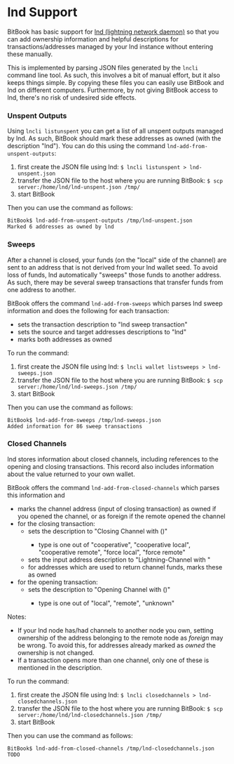 # lnd Support
BitBook has basic support for [lnd (lightning network daemon)](https://github.com/lightningnetwork/lnd) so that you can
add ownership information and helpful descriptions for transactions/addresses managed by your lnd instance without
entering these manually.

This is implemented by parsing JSON files generated by the `lncli` command line tool. As such, this involves a bit of
manual effort, but it also keeps things simple. By copying these files you can easily use BitBook and lnd on
different computers. Furthermore, by not giving BitBook access to lnd, there's no risk of undesired side effects.

### Unspent Outputs
Using `lncli listunspent` you can get a list of all unspent outputs managed by lnd.
As such, BitBook should mark these addresses as owned (with the description "lnd").
You can do this using the command `lnd-add-from-unspent-outputs`:

1. first create the JSON file using lnd: `$ lncli listunspent > lnd-unspent.json`
2. transfer the JSON file to the host where you are running BitBook: `$ scp server:/home/lnd/lnd-unspent.json /tmp/`
3. start BitBook

Then you can use the command as follows:
```
BitBook$ lnd-add-from-unspent-outputs /tmp/lnd-unspent.json
Marked 6 addresses as owned by lnd
```

### Sweeps
After a channel is closed, your funds (on the "local" side of the channel) are sent to an address that is not derived
from your lnd wallet seed. To avoid loss of funds, lnd automatically "sweeps" those funds to another address. As such,
there may be several sweep transactions that transfer funds from one address to another.

BitBook offers the command `lnd-add-from-sweeps` which parses lnd sweep information and does the following for each
transaction:

 - sets the transaction description to "lnd sweep transaction"
 - sets the source and target addresses descriptions to "lnd"
 - marks both addresses as owned

To run the command:
1. first create the JSON file using lnd: `$ lncli wallet listsweeps > lnd-sweeps.json`
2. transfer the JSON file to the host where you are running BitBook: `$ scp server:/home/lnd/lnd-sweeps.json /tmp/`
3. start BitBook
   
Then you can use the command as follows:
```
BitBook$ lnd-add-from-sweeps /tmp/lnd-sweeps.json
Added information for 86 sweep transactions
```

### Closed Channels
lnd stores information about closed channels, including references to the opening and closing transactions.
This record also includes information about the value returned to your own wallet.

BitBook offers the command `lnd-add-from-closed-channels` which parses this information and

- marks the channel address (input of closing transaction) as owned if you opened the channel,
  or as foreign if the remote opened the channel
- for the closing transaction:
  - sets the description to "Closing Channel with <pubkey> (<type>)"
    - type is one out of "cooperative", "cooperative local", "cooperative remote", "force local", "force remote"
  - sets the input address description to "Lightning-Channel with <pubkey>"
  - for addresses which are used to return channel funds, marks these as owned
- for the opening transaction:
  - sets the description to "Opening Channel with <pubkey> (<type>)"
    - type is one out of "local", "remote", "unknown"
  
Notes:

- If your lnd node has/had channels to another node you own, setting ownership of the address belonging to the remote
  node as *foreign* may be wrong. To avoid this, for addresses already marked as *owned* the ownership is not changed.
- If a transaction opens more than one channel, only one of these is mentioned in the description.

To run the command:
1. first create the JSON file using lnd: `$ lncli closedchannels > lnd-closedchannels.json`
2. transfer the JSON file to the host where you are running BitBook: `$ scp server:/home/lnd/lnd-closedchannels.json /tmp/`
3. start BitBook

Then you can use the command as follows:
```
BitBook$ lnd-add-from-closed-channels /tmp/lnd-closedchannels.json
TODO
```